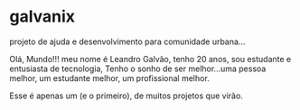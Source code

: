# galvanix
 projeto de ajuda e desenvolvimento para comunidade urbana...

 Olá, Mundo!!! meu nome é Leandro Galvão, tenho 20 anos, sou estudante e entusiasta de tecnologia,
Tenho o sonho de ser melhor...uma pessoa melhor, um estudante melhor, um profissional melhor.

 Esse é apenas um (e o primeiro), de muitos projetos que virão.
